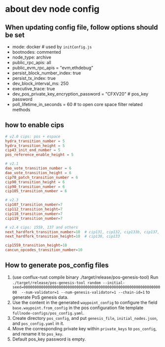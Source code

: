 # about dev node config

## When updating config file, follow options should be set

* mode: docker  # used by `initConfig.js`
* bootnodes: commented
* node_type: archive
* public_rpc_apis: all
* public_evm_rpc_apis = "evm,ethdebug"
* persist_block_number_index: true
* persist_tx_index: true
* dev_block_interval_ms: 250
* executive_trace: true
* dev_pos_private_key_encryption_password = "CFXV20" # pos_key password
* poll_lifetime_in_seconds = 60 # to open core space filter related methods

## how to enable cips

```toml
# v2.0 cips: pos + espace
hydra_transition_number = 5
hydra_transition_height = 5
cip43_init_end_number = 5
pos_reference_enable_height = 5

# v2.1
dao_vote_transition_number = 6
dao_vote_transition_height = 6
cip78_patch_transition_number = 6
cip90_transition_height = 6
cip90_transition_number = 6
cip105_transition_number = 6

# v2.3
cip107_transition_number=7
cip112_transition_height=7
cip118_transition_number=7
cip119_transition_number=7

# v2.4 cips: 1559, 137 and others
next_hardfork_transition_number=10  # cip131, cip132, cip133b, cip137, cip144, cip145
next_hardfork_transition_height=10  # cip130, cip133

cip1559_transition_height=10
cancun_opcodes_transition_number=10
```

## How to generate pos_config files

1. (use conflux-rust compile binary ./target/release/pos-genesis-tool) Run `./target/release/pos-genesis-tool random --initial-seed=0000000000000000000000000000000000000000000000000000000000000000  --num-validator=1 --num-genesis-validator=1 --chain-id=1` to generate PoS genesis data.
2. Use the content in the generated `waypoint_config` to configure the field `base.waypoint.from_config` in the pos configuration file template `fullnode-configs/pos_config.yaml`.
3. Create directory `pos_config`, and put `genesis_file`, `initial_nodes.json`, and `pos_config.yaml` in it.
4. Move the corresponding private key within `private_keys` to `pos_config`, and rename it to `pos_key`.
5. Default pos_key password is empty.

